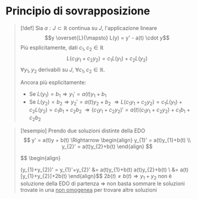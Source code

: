 # Principio di sovrapposizione
>[!def]
>Sia $a : J \subset \mathbb{R}$ continua su $J$, l'applicazione lineare
>$$y \overset{L}{\mapsto} L(y) = y' - a(t) \cdot y$$
>Più esplicitamente, dati $c_{1}, c_{2} \in \mathbb{R}$
>$$L (c_{1}y_{1} + c_{2}y_{2}) = c_{1}L(y_{1}) + c_{2}L(y_{2})$$
>$\forall y_{1},y_{2}$  derivabili su $J$, $\forall c_{1},c_{2} \in \mathbb{R}$.
>
>Ancora più esplicitamente:
>- Se $L(y_{1}) = b_{1} \Longrightarrow y_{1}' = a(t)y_{1}+b_{1}$
>- Se $L(y_{2}) = b_{2} \Longrightarrow y_{2}' = a(t)y_{2}+b_{2}$
>$\Longrightarrow L(c_{1}y_{1}+c_{2}y_{2}) = c_{1}L(y_{1})+c_{2}L(y_{2}) = c_{1}b_{1}+c_{2}b_{2}$
>$\Longrightarrow (c_{1}y_{1}+c_{2}y_{2})'=a(t)(c_{1}y_{1}+c_{2}y_{2})+c_{1}b_{1}+c_{2}b_{2}$


>[!esempio]
>Prendo due soluzioni distinte della EDO
> $$ y' = a(t)y + b(t) \Rightarrow
>\begin{align}
>y_{1}' = a(t)y_{1}+b(t) \\
>y_{2}' = a(t)y_{2}+b(t)
>\end{align} $$
>
> $$ \begin{align}
>
>(y_{1}+y_{2})' = y_{1}'+y_{2}' &=  a(t)y_{1}+b(t) a(t)y_{2}+b(t) \\
> &= a(t)[y_{1}+y_{2}]+2b(t)
>\end{align}$$
>$2b(t) \neq b(t) \Rightarrow y_{1}+y_{2}$ non è soluzione della EDO di partenza 
>$\Rightarrow$ non basta sommare le soluzioni trovate in una <u>non omogenea</u> per trovare altre soluzioni

